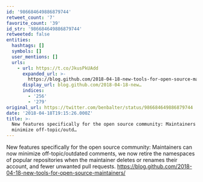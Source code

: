 ```yaml
---
id: '986684649886879744'
retweet_count: '7'
favorite_count: '39'
id_str: '986684649886879744'
retweeted: false
entities:
  hashtags: []
  symbols: []
  user_mentions: []
  urls:
    - url: https://t.co/JkusPkUAdd
      expanded_url: >-
        https://blog.github.com/2018-04-18-new-tools-for-open-source-maintainers/
      display_url: blog.github.com/2018-04-18-new…
      indices:
        - '256'
        - '279'
original_url: https://twitter.com/benbalter/status/986684649886879744
date: '2018-04-18T19:15:26.000Z'
title: >-
  New features specifically for the open source community: Maintainers can now
  minimize off-topic/outd…
---
```


New features specifically for the open source community: Maintainers can now minimize off-topic/outdated comments, we now retire the namespaces of popular repositories when the maintainer deletes or renames their account, and fewer unwanted pull requests. https://blog.github.com/2018-04-18-new-tools-for-open-source-maintainers/